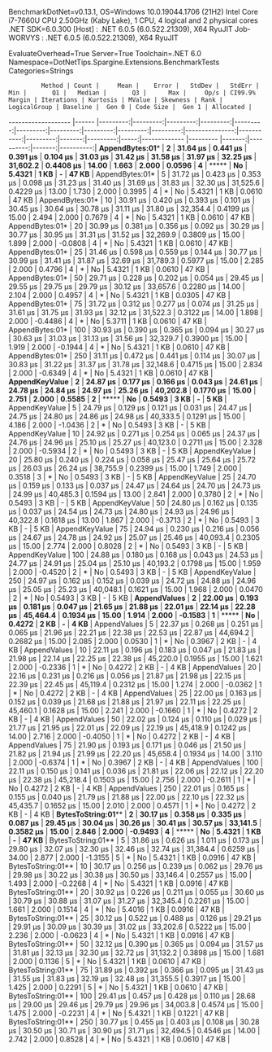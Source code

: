 
BenchmarkDotNet=v0.13.1, OS=Windows 10.0.19044.1706 (21H2)
Intel Core i7-7660U CPU 2.50GHz (Kaby Lake), 1 CPU, 4 logical and 2 physical cores
.NET SDK=6.0.300
  [Host]     : .NET 6.0.5 (6.0.522.21309), X64 RyuJIT
  Job-WORVYS : .NET 6.0.5 (6.0.522.21309), X64 RyuJIT

EvaluateOverhead=True  Server=True  Toolchain=.NET 6.0  
Namespace=DotNetTips.Spargine.Extensions.BenchmarkTests  Categories=Strings  

             Method | Count |     Mean |    Error |   StdDev |   StdErr |      Min |       Q1 |   Median |       Q3 |      Max |     Op/s | CI99.9% Margin | Iterations | Kurtosis | MValue | Skewness | Rank | LogicalGroup | Baseline |  Gen 0 | Code Size |  Gen 1 | Allocated |
------------------- |------ |---------:|---------:|---------:|---------:|---------:|---------:|---------:|---------:|---------:|---------:|---------------:|-----------:|---------:|-------:|---------:|-----:|------------- |--------- |-------:|----------:|-------:|----------:|
    **AppendBytes:01*** |     **2** | **31.64 μs** | **0.441 μs** | **0.391 μs** | **0.104 μs** | **31.03 μs** | **31.42 μs** | **31.58 μs** | **31.97 μs** | **32.25 μs** | **31,602.2** |      **0.4408 μs** |      **14.00** |    **1.663** |  **2.000** |   **0.0596** |    **4** |            ***** |       **No** | **5.4321** |      **1 KB** |      **-** |     **47 KB** |
    AppendBytes:01* |     5 | 31.72 μs | 0.423 μs | 0.353 μs | 0.098 μs | 31.23 μs | 31.40 μs | 31.69 μs | 31.83 μs | 32.30 μs | 31,525.6 |      0.4229 μs |      13.00 |    1.730 |  2.000 |   0.3995 |    4 |            * |       No | 5.4321 |      1 KB | 0.0610 |     47 KB |
    AppendBytes:01* |    10 | 30.91 μs | 0.420 μs | 0.393 μs | 0.101 μs | 30.45 μs | 30.64 μs | 30.78 μs | 31.11 μs | 31.80 μs | 32,354.4 |      0.4199 μs |      15.00 |    2.494 |  2.000 |   0.7679 |    4 |            * |       No | 5.4321 |      1 KB | 0.0610 |     47 KB |
    AppendBytes:01* |    20 | 30.99 μs | 0.381 μs | 0.356 μs | 0.092 μs | 30.29 μs | 30.77 μs | 30.95 μs | 31.31 μs | 31.52 μs | 32,269.9 |      0.3809 μs |      15.00 |    1.899 |  2.000 |  -0.0808 |    4 |            * |       No | 5.4321 |      1 KB | 0.0610 |     47 KB |
    AppendBytes:01* |    25 | 31.46 μs | 0.598 μs | 0.559 μs | 0.144 μs | 30.77 μs | 30.99 μs | 31.41 μs | 31.87 μs | 32.69 μs | 31,789.3 |      0.5977 μs |      15.00 |    2.285 |  2.000 |   0.4796 |    4 |            * |       No | 5.4321 |      1 KB | 0.0610 |     47 KB |
    AppendBytes:01* |    50 | 29.71 μs | 0.228 μs | 0.202 μs | 0.054 μs | 29.45 μs | 29.55 μs | 29.75 μs | 29.79 μs | 30.12 μs | 33,657.6 |      0.2280 μs |      14.00 |    2.104 |  2.000 |   0.4957 |    4 |            * |       No | 5.4321 |      1 KB | 0.0305 |     47 KB |
    AppendBytes:01* |    75 | 31.72 μs | 0.312 μs | 0.277 μs | 0.074 μs | 31.25 μs | 31.61 μs | 31.75 μs | 31.93 μs | 32.12 μs | 31,522.3 |      0.3122 μs |      14.00 |    1.898 |  2.000 |  -0.4486 |    4 |            * |       No | 5.3711 |      1 KB | 0.0610 |     47 KB |
    AppendBytes:01* |   100 | 30.93 μs | 0.390 μs | 0.365 μs | 0.094 μs | 30.27 μs | 30.63 μs | 31.03 μs | 31.13 μs | 31.56 μs | 32,329.7 |      0.3900 μs |      15.00 |    1.919 |  2.000 |  -0.1944 |    4 |            * |       No | 5.4321 |      1 KB | 0.0610 |     47 KB |
    AppendBytes:01* |   250 | 31.11 μs | 0.472 μs | 0.441 μs | 0.114 μs | 30.07 μs | 30.83 μs | 31.22 μs | 31.37 μs | 31.78 μs | 32,148.6 |      0.4715 μs |      15.00 |    2.834 |  2.000 |  -0.6349 |    4 |            * |       No | 5.4321 |      1 KB | 0.0610 |     47 KB |
     **AppendKeyValue** |     **2** | **24.87 μs** | **0.177 μs** | **0.166 μs** | **0.043 μs** | **24.61 μs** | **24.78 μs** | **24.84 μs** | **24.97 μs** | **25.26 μs** | **40,202.8** |      **0.1770 μs** |      **15.00** |    **2.751** |  **2.000** |   **0.5585** |    **2** |            ***** |       **No** | **0.5493** |      **3 KB** |      **-** |      **5 KB** |
     AppendKeyValue |     5 | 24.79 μs | 0.129 μs | 0.121 μs | 0.031 μs | 24.47 μs | 24.75 μs | 24.80 μs | 24.86 μs | 24.98 μs | 40,333.5 |      0.1291 μs |      15.00 |    4.186 |  2.000 |  -1.0436 |    2 |            * |       No | 0.5493 |      3 KB |      - |      5 KB |
     AppendKeyValue |    10 | 24.92 μs | 0.271 μs | 0.254 μs | 0.065 μs | 24.37 μs | 24.76 μs | 24.96 μs | 25.10 μs | 25.27 μs | 40,123.0 |      0.2711 μs |      15.00 |    2.328 |  2.000 |  -0.5934 |    2 |            * |       No | 0.5493 |      3 KB |      - |      5 KB |
     AppendKeyValue |    20 | 25.80 μs | 0.240 μs | 0.224 μs | 0.058 μs | 25.47 μs | 25.64 μs | 25.72 μs | 26.03 μs | 26.24 μs | 38,755.9 |      0.2399 μs |      15.00 |    1.749 |  2.000 |   0.3518 |    3 |            * |       No | 0.5493 |      3 KB |      - |      5 KB |
     AppendKeyValue |    25 | 24.70 μs | 0.159 μs | 0.133 μs | 0.037 μs | 24.47 μs | 24.64 μs | 24.70 μs | 24.73 μs | 24.99 μs | 40,485.3 |      0.1594 μs |      13.00 |    2.841 |  2.000 |   0.3780 |    2 |            * |       No | 0.5493 |      3 KB |      - |      5 KB |
     AppendKeyValue |    50 | 24.80 μs | 0.162 μs | 0.135 μs | 0.037 μs | 24.54 μs | 24.73 μs | 24.80 μs | 24.93 μs | 24.96 μs | 40,322.8 |      0.1618 μs |      13.00 |    1.867 |  2.000 |  -0.3713 |    2 |            * |       No | 0.5493 |      3 KB |      - |      5 KB |
     AppendKeyValue |    75 | 24.94 μs | 0.230 μs | 0.216 μs | 0.056 μs | 24.67 μs | 24.78 μs | 24.92 μs | 25.07 μs | 25.46 μs | 40,093.4 |      0.2305 μs |      15.00 |    2.774 |  2.000 |   0.8028 |    2 |            * |       No | 0.5493 |      3 KB |      - |      5 KB |
     AppendKeyValue |   100 | 24.88 μs | 0.180 μs | 0.168 μs | 0.043 μs | 24.53 μs | 24.77 μs | 24.91 μs | 25.04 μs | 25.10 μs | 40,193.2 |      0.1798 μs |      15.00 |    1.959 |  2.000 |  -0.4520 |    2 |            * |       No | 0.5493 |      3 KB |      - |      5 KB |
     AppendKeyValue |   250 | 24.97 μs | 0.162 μs | 0.152 μs | 0.039 μs | 24.72 μs | 24.88 μs | 24.96 μs | 25.05 μs | 25.23 μs | 40,048.1 |      0.1621 μs |      15.00 |    1.968 |  2.000 |   0.0470 |    2 |            * |       No | 0.5493 |      3 KB |      - |      5 KB |
       **AppendValues** |     **2** | **22.00 μs** | **0.193 μs** | **0.181 μs** | **0.047 μs** | **21.65 μs** | **21.88 μs** | **22.01 μs** | **22.14 μs** | **22.28 μs** | **45,464.4** |      **0.1934 μs** |      **15.00** |    **1.914** |  **2.000** |  **-0.1583** |    **1** |            ***** |       **No** | **0.4272** |      **2 KB** |      **-** |      **4 KB** |
       AppendValues |     5 | 22.37 μs | 0.268 μs | 0.251 μs | 0.065 μs | 21.96 μs | 22.21 μs | 22.38 μs | 22.53 μs | 22.87 μs | 44,694.2 |      0.2682 μs |      15.00 |    2.085 |  2.000 |   0.0530 |    1 |            * |       No | 0.3967 |      2 KB |      - |      4 KB |
       AppendValues |    10 | 22.11 μs | 0.196 μs | 0.183 μs | 0.047 μs | 21.83 μs | 21.98 μs | 22.14 μs | 22.25 μs | 22.38 μs | 45,220.0 |      0.1955 μs |      15.00 |    1.621 |  2.000 |  -0.2336 |    1 |            * |       No | 0.4272 |      2 KB |      - |      4 KB |
       AppendValues |    20 | 22.16 μs | 0.231 μs | 0.216 μs | 0.056 μs | 21.87 μs | 21.98 μs | 22.15 μs | 22.39 μs | 22.45 μs | 45,119.4 |      0.2312 μs |      15.00 |    1.274 |  2.000 |  -0.0362 |    1 |            * |       No | 0.4272 |      2 KB |      - |      4 KB |
       AppendValues |    25 | 22.00 μs | 0.163 μs | 0.152 μs | 0.039 μs | 21.68 μs | 21.88 μs | 21.97 μs | 22.11 μs | 22.25 μs | 45,460.1 |      0.1628 μs |      15.00 |    2.241 |  2.000 |  -0.1660 |    1 |            * |       No | 0.4272 |      2 KB |      - |      4 KB |
       AppendValues |    50 | 22.02 μs | 0.124 μs | 0.110 μs | 0.029 μs | 21.77 μs | 21.95 μs | 22.01 μs | 22.09 μs | 22.19 μs | 45,418.9 |      0.1242 μs |      14.00 |    2.716 |  2.000 |  -0.4050 |    1 |            * |       No | 0.4272 |      2 KB |      - |      4 KB |
       AppendValues |    75 | 21.90 μs | 0.193 μs | 0.171 μs | 0.046 μs | 21.50 μs | 21.82 μs | 21.94 μs | 21.99 μs | 22.20 μs | 45,658.4 |      0.1934 μs |      14.00 |    3.110 |  2.000 |  -0.6374 |    1 |            * |       No | 0.3967 |      2 KB |      - |      4 KB |
       AppendValues |   100 | 22.11 μs | 0.150 μs | 0.141 μs | 0.036 μs | 21.81 μs | 22.06 μs | 22.12 μs | 22.20 μs | 22.38 μs | 45,218.4 |      0.1503 μs |      15.00 |    2.756 |  2.000 |  -0.2611 |    1 |            * |       No | 0.4272 |      2 KB |      - |      4 KB |
       AppendValues |   250 | 22.01 μs | 0.165 μs | 0.155 μs | 0.040 μs | 21.79 μs | 21.88 μs | 22.00 μs | 22.10 μs | 22.32 μs | 45,435.7 |      0.1652 μs |      15.00 |    2.010 |  2.000 |   0.4571 |    1 |            * |       No | 0.4272 |      2 KB |      - |      4 KB |
 **BytesToString:01**** |     **2** | **30.17 μs** | **0.358 μs** | **0.335 μs** | **0.087 μs** | **29.45 μs** | **30.04 μs** | **30.26 μs** | **30.41 μs** | **30.57 μs** | **33,141.5** |      **0.3582 μs** |      **15.00** |    **2.846** |  **2.000** |  **-0.9493** |    **4** |            ***** |       **No** | **5.4321** |      **1 KB** |      **-** |     **47 KB** |
 BytesToString:01** |     5 | 31.86 μs | 0.626 μs | 1.011 μs | 0.173 μs | 29.80 μs | 32.07 μs | 32.30 μs | 32.46 μs | 32.74 μs | 31,384.4 |      0.6259 μs |      34.00 |    2.877 |  2.000 |  -1.3155 |    5 |            * |       No | 5.4321 |      1 KB | 0.0916 |     47 KB |
 BytesToString:01** |    10 | 30.17 μs | 0.256 μs | 0.239 μs | 0.062 μs | 29.76 μs | 29.98 μs | 30.22 μs | 30.38 μs | 30.50 μs | 33,146.4 |      0.2557 μs |      15.00 |    1.493 |  2.000 |  -0.2268 |    4 |            * |       No | 5.4321 |      1 KB | 0.0916 |     47 KB |
 BytesToString:01** |    20 | 30.92 μs | 0.226 μs | 0.211 μs | 0.055 μs | 30.60 μs | 30.79 μs | 30.88 μs | 31.07 μs | 31.27 μs | 32,345.4 |      0.2261 μs |      15.00 |    1.661 |  2.000 |   0.1514 |    4 |            * |       No | 5.4016 |      1 KB | 0.0916 |     47 KB |
 BytesToString:01** |    25 | 30.12 μs | 0.522 μs | 0.488 μs | 0.126 μs | 29.21 μs | 29.91 μs | 30.09 μs | 30.39 μs | 31.02 μs | 33,202.6 |      0.5222 μs |      15.00 |    2.236 |  2.000 |  -0.0623 |    4 |            * |       No | 5.4321 |      1 KB | 0.0916 |     47 KB |
 BytesToString:01** |    50 | 32.12 μs | 0.390 μs | 0.365 μs | 0.094 μs | 31.57 μs | 31.81 μs | 32.13 μs | 32.30 μs | 32.72 μs | 31,132.2 |      0.3898 μs |      15.00 |    1.681 |  2.000 |   0.1136 |    5 |            * |       No | 5.4321 |      1 KB | 0.0610 |     47 KB |
 BytesToString:01** |    75 | 31.89 μs | 0.392 μs | 0.366 μs | 0.095 μs | 31.43 μs | 31.55 μs | 31.83 μs | 32.19 μs | 32.48 μs | 31,355.5 |      0.3917 μs |      15.00 |    1.425 |  2.000 |   0.2291 |    5 |            * |       No | 5.4321 |      1 KB | 0.0610 |     47 KB |
 BytesToString:01** |   100 | 29.41 μs | 0.457 μs | 0.428 μs | 0.110 μs | 28.68 μs | 29.00 μs | 29.46 μs | 29.79 μs | 29.96 μs | 34,003.8 |      0.4574 μs |      15.00 |    1.475 |  2.000 |  -0.2231 |    4 |            * |       No | 5.4321 |      1 KB | 0.1221 |     47 KB |
 BytesToString:01** |   250 | 30.77 μs | 0.455 μs | 0.403 μs | 0.108 μs | 30.28 μs | 30.50 μs | 30.71 μs | 30.90 μs | 31.71 μs | 32,494.5 |      0.4546 μs |      14.00 |    2.742 |  2.000 |   0.8528 |    4 |            * |       No | 5.4321 |      1 KB | 0.0610 |     47 KB |

